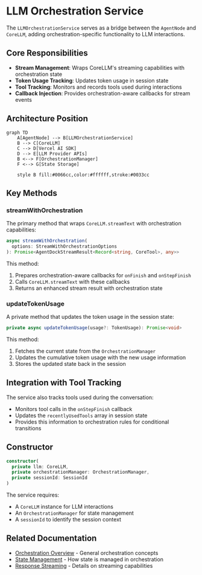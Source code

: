 # LLM Orchestration Service

The `LLMOrchestrationService` serves as a bridge between the `AgentNode` and `CoreLLM`, adding orchestration-specific functionality to LLM interactions.

## Core Responsibilities

- **Stream Management**: Wraps CoreLLM's streaming capabilities with orchestration state
- **Token Usage Tracking**: Updates token usage in session state
- **Tool Tracking**: Monitors and records tools used during interactions
- **Callback Injection**: Provides orchestration-aware callbacks for stream events

## Architecture Position

```mermaid
graph TD
    A[AgentNode] --> B[LLMOrchestrationService]
    B --> C[CoreLLM]
    C --> D[Vercel AI SDK]
    D --> E[LLM Provider APIs]
    B <--> F[OrchestrationManager]
    F <--> G[State Storage]
    
    style B fill:#0066cc,color:#ffffff,stroke:#0033cc
```

## Key Methods

### streamWithOrchestration

The primary method that wraps `CoreLLM.streamText` with orchestration capabilities:

```typescript
async streamWithOrchestration(
  options: StreamWithOrchestrationOptions
): Promise<AgentDockStreamResult<Record<string, CoreTool>, any>>
```

This method:
1. Prepares orchestration-aware callbacks for `onFinish` and `onStepFinish`
2. Calls `CoreLLM.streamText` with these callbacks
3. Returns an enhanced stream result with orchestration state

### updateTokenUsage

A private method that updates the token usage in the session state:

```typescript
private async updateTokenUsage(usage?: TokenUsage): Promise<void>
```

This method:
1. Fetches the current state from the `OrchestrationManager`
2. Updates the cumulative token usage with the new usage information
3. Stores the updated state back in the session

## Integration with Tool Tracking

The service also tracks tools used during the conversation:
- Monitors tool calls in the `onStepFinish` callback
- Updates the `recentlyUsedTools` array in session state
- Provides this information to orchestration rules for conditional transitions

## Constructor

```typescript
constructor(
  private llm: CoreLLM,
  private orchestrationManager: OrchestrationManager,
  private sessionId: SessionId
)
```

The service requires:
- A `CoreLLM` instance for LLM interactions
- An `OrchestrationManager` for state management
- A `sessionId` to identify the session context

## Related Documentation

- [Orchestration Overview](./orchestration-overview.md) - General orchestration concepts
- [State Management](./state-management.md) - How state is managed in orchestration
- [Response Streaming](../core/response-streaming.md) - Details on streaming capabilities 